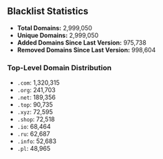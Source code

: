 ## Blacklist Statistics

- **Total Domains:** 2,999,050
- **Unique Domains:** 2,999,050
- **Added Domains Since Last Version:** 975,738
- **Removed Domains Since Last Version:** 998,604

### Top-Level Domain Distribution

-  `.com`: 1,320,315
-  `.org`: 241,703
-  `.net`: 189,356
-  `.top`: 90,735
-  `.xyz`: 72,595
-  `.shop`: 72,518
-  `.io`: 68,464
-  `.ru`: 62,687
-  `.info`: 52,683
-  `.pl`: 48,965
